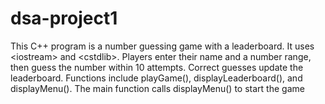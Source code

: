 # dsa-project1
This C++ program is a number guessing game with a leaderboard. It uses &lt;iostream> and &lt;cstdlib>. Players enter their name and a number range, then guess the number within 10 attempts. Correct guesses update the leaderboard. Functions include playGame(), displayLeaderboard(), and displayMenu(). The main function calls displayMenu() to start the game
